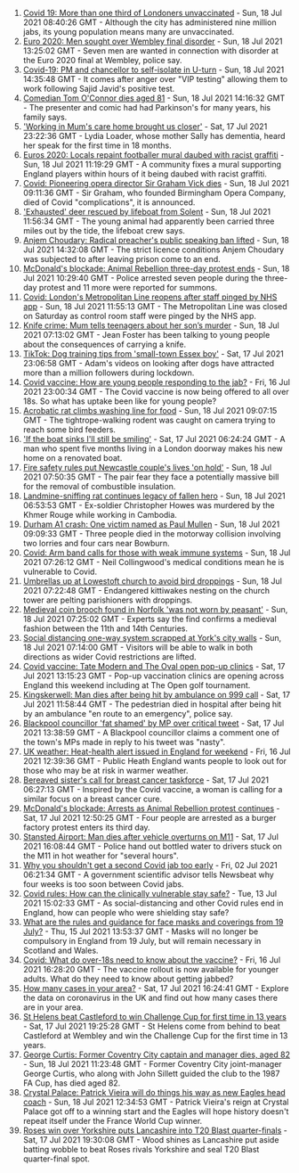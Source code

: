 1. [Covid 19: More than one third of Londoners unvaccinated](https://www.bbc.co.uk/news/uk-england-london-57874402) - Sun, 18 Jul 2021 08:40:26 GMT - Although the city has administered nine million jabs, its young population means many are unvaccinated.
2. [Euro 2020: Men sought over Wembley final disorder](https://www.bbc.co.uk/news/uk-england-london-57878364) - Sun, 18 Jul 2021 13:25:02 GMT - Seven men are wanted in connection with disorder at the Euro 2020 final at Wembley, police say.
3. [Covid-19: PM and chancellor to self-isolate in U-turn](https://www.bbc.co.uk/news/uk-57879730) - Sun, 18 Jul 2021 14:35:48 GMT - It comes after anger over "VIP testing" allowing them to work following Sajid Javid's positive test.
4. [Comedian Tom O'Connor dies aged 81](https://www.bbc.co.uk/news/entertainment-arts-57879765) - Sun, 18 Jul 2021 14:16:32 GMT - The presenter and comic had had Parkinson's for many years, his family says.
5. ['Working in Mum's care home brought us closer'](https://www.bbc.co.uk/news/uk-england-bristol-57809429) - Sat, 17 Jul 2021 23:22:36 GMT - Lydia Loader, whose mother Sally has dementia, heard her speak for the first time in 18 months.
6. [Euros 2020: Locals repaint footballer mural daubed with racist graffiti](https://www.bbc.co.uk/news/uk-england-tees-57879131) - Sun, 18 Jul 2021 11:19:29 GMT - A community fixes a mural supporting England players within hours of it being daubed with racist graffiti.
7. [Covid: Pioneering opera director Sir Graham Vick dies](https://www.bbc.co.uk/news/uk-england-birmingham-57879207) - Sun, 18 Jul 2021 09:11:36 GMT - Sir Graham, who founded Birmingham Opera Company, died of Covid "complications", it is announced.
8. ['Exhausted' deer rescued by lifeboat from Solent](https://www.bbc.co.uk/news/uk-england-hampshire-57880039) - Sun, 18 Jul 2021 11:56:34 GMT - The young animal had apparently been carried three miles out by the tide, the lifeboat crew says.
9. [Anjem Choudary: Radical preacher's public speaking ban lifted](https://www.bbc.co.uk/news/uk-england-london-57878910) - Sun, 18 Jul 2021 14:32:08 GMT - The strict licence conditions Anjem Choudary was subjected to after leaving prison come to an end.
10. [McDonald's blockade: Animal Rebellion three-day protest ends](https://www.bbc.co.uk/news/uk-england-humber-57879294) - Sun, 18 Jul 2021 10:29:40 GMT - Police arrested seven people during the three-day protest and 11 more were reported for summons.
11. [Covid: London's Metropolitan Line reopens after staff pinged by NHS app](https://www.bbc.co.uk/news/uk-england-london-57878908) - Sun, 18 Jul 2021 11:55:13 GMT - The Metropolitan Line was closed on Saturday as control room staff were pinged by the NHS app.
12. [Knife crime: Mum tells teenagers about her son’s murder](https://www.bbc.co.uk/news/uk-england-london-57863749) - Sun, 18 Jul 2021 07:13:02 GMT - Jean Foster has been talking to young people about the consequences of carrying a knife.
13. [TikTok: Dog training tips from 'small-town Essex boy'](https://www.bbc.co.uk/news/uk-england-essex-57841659) - Sat, 17 Jul 2021 23:06:58 GMT - Adam's videos on looking after dogs have attracted more than a million followers during lockdown.
14. [Covid vaccine: How are young people responding to the jab?](https://www.bbc.co.uk/news/uk-england-london-57845115) - Fri, 16 Jul 2021 23:00:34 GMT - The Covid vaccine is now being offered to all over 18s. So what has uptake been like for young people?
15. [Acrobatic rat climbs washing line for food](https://www.bbc.co.uk/news/uk-england-norfolk-57826515) - Sun, 18 Jul 2021 09:07:15 GMT - The tightrope-walking rodent was caught on camera trying to reach some bird feeders.
16. ['If the boat sinks I'll still be smiling'](https://www.bbc.co.uk/news/uk-england-leicestershire-57806055) - Sat, 17 Jul 2021 06:24:24 GMT - A man who spent five months living in a London doorway makes his new home on a renovated boat.
17. [Fire safety rules put Newcastle couple's lives 'on hold'](https://www.bbc.co.uk/news/uk-england-tyne-57865005) - Sun, 18 Jul 2021 07:50:35 GMT - The pair fear they face a potentially massive bill for the removal of combustible insulation.
18. [Landmine-sniffing rat continues legacy of fallen hero](https://www.bbc.co.uk/news/uk-england-somerset-57866990) - Sun, 18 Jul 2021 06:53:53 GMT - Ex-soldier Christopher Howes was murdered by the Khmer Rouge while working in Cambodia.
19. [Durham A1 crash: One victim named as Paul Mullen](https://www.bbc.co.uk/news/uk-england-tyne-57879118) - Sun, 18 Jul 2021 09:09:33 GMT - Three people died in the motorway collision involving two lorries and four cars near Bowburn.
20. [Covid: Arm band calls for those with weak immune systems](https://www.bbc.co.uk/news/uk-england-stoke-staffordshire-57862881) - Sun, 18 Jul 2021 07:26:12 GMT - Neil Collingwood's medical conditions mean he is vulnerable to Covid.
21. [Umbrellas up at Lowestoft church to avoid bird droppings](https://www.bbc.co.uk/news/uk-england-suffolk-57862078) - Sun, 18 Jul 2021 07:22:48 GMT - Endangered kittiwakes nesting on the church tower are pelting parishioners with droppings.
22. [Medieval coin brooch found in Norfolk 'was not worn by peasant'](https://www.bbc.co.uk/news/uk-england-norfolk-57664935) - Sun, 18 Jul 2021 07:25:02 GMT - Experts say the find confirms a medieval fashion between the 11th and 14th Centuries.
23. [Social distancing one-way system scrapped at York's city walls](https://www.bbc.co.uk/news/uk-england-york-north-yorkshire-57874680) - Sun, 18 Jul 2021 07:14:00 GMT - Visitors will be able to walk in both directions as wider Covid restrictions are lifted.
24. [Covid vaccine: Tate Modern and The Oval open pop-up clinics](https://www.bbc.co.uk/news/uk-england-57873024) - Sat, 17 Jul 2021 13:15:23 GMT - Pop-up vaccination clinics are opening across England this weekend including at The Open golf tournament.
25. [Kingskerwell: Man dies after being hit by ambulance on 999 call](https://www.bbc.co.uk/news/uk-england-devon-57873346) - Sat, 17 Jul 2021 11:58:44 GMT - The pedestrian died in hospital after being hit by an ambulance "en route to an emergency", police say.
26. [Blackpool councillor 'fat shamed' by MP over critical tweet](https://www.bbc.co.uk/news/uk-england-lancashire-57873811) - Sat, 17 Jul 2021 13:38:59 GMT - A Blackpool councillor claims a comment one of the town's MPs made in reply to his tweet was "nasty".
27. [UK weather: Heat-health alert issued in England for weekend](https://www.bbc.co.uk/news/uk-57858950) - Fri, 16 Jul 2021 12:39:36 GMT - Public Heath England wants people to look out for those who may be at risk in warmer weather.
28. [Bereaved sister's call for breast cancer taskforce](https://www.bbc.co.uk/news/uk-england-birmingham-57855412) - Sat, 17 Jul 2021 06:27:13 GMT - Inspired by the Covid vaccine, a woman is calling for a similar focus on a breast cancer cure.
29. [McDonald's blockade: Arrests as Animal Rebellion protest continues](https://www.bbc.co.uk/news/uk-england-humber-57860942) - Sat, 17 Jul 2021 12:50:25 GMT - Four people are arrested as a burger factory protest enters its third day.
30. [Stansted Airport: Man dies after vehicle overturns on M11](https://www.bbc.co.uk/news/uk-england-essex-57874122) - Sat, 17 Jul 2021 16:08:44 GMT - Police hand out bottled water to drivers stuck on the M11 in hot weather for "several hours".
31. [Why you shouldn't get a second Covid jab too early](https://www.bbc.co.uk/news/newsbeat-57682233) - Fri, 02 Jul 2021 06:21:34 GMT - A government scientific advisor tells Newsbeat why four weeks is too soon between Covid jabs.
32. [Covid rules: How can the clinically vulnerable stay safe?](https://www.bbc.co.uk/news/health-51997151) - Tue, 13 Jul 2021 15:02:33 GMT - As social-distancing and other Covid rules end in England, how can people who were shielding stay safe?
33. [What are the rules and guidance for face masks and coverings from 19 July?](https://www.bbc.co.uk/news/health-51205344) - Thu, 15 Jul 2021 13:53:37 GMT - Masks will no longer be compulsory in England from 19 July, but will remain necessary in Scotland and Wales.
34. [Covid: What do over-18s need to know about the vaccine?](https://www.bbc.co.uk/news/health-57273875) - Fri, 16 Jul 2021 16:28:20 GMT - The vaccine rollout is now available for younger adults. What do they need to know about getting jabbed?
35. [How many cases in your area?](https://www.bbc.co.uk/news/uk-51768274) - Sat, 17 Jul 2021 16:24:41 GMT - Explore the data on coronavirus in the UK and find out how many cases there are in your area.
36. [St Helens beat Castleford to win Challenge Cup for first time in 13 years](https://www.bbc.co.uk/sport/rugby-league/57828390) - Sat, 17 Jul 2021 19:25:28 GMT - St Helens come from behind to beat Castleford at Wembley and win the Challenge Cup for the first time in 13 years.
37. [George Curtis: Former Coventry City captain and manager dies, aged 82](https://www.bbc.co.uk/sport/football/57880067) - Sun, 18 Jul 2021 11:23:48 GMT - Former Coventry City joint-manager George Curtis, who along with John Sillett guided the club to the 1987 FA Cup, has died aged 82.
38. [Crystal Palace: Patrick Vieira will do things his way as new Eagles head coach](https://www.bbc.co.uk/sport/football/57879602) - Sun, 18 Jul 2021 12:34:53 GMT - Patrick Vieira's reign at Crystal Palace got off to a winning start and the Eagles will hope history doesn't repeat itself under the France World Cup winner.
39. [Roses win over Yorkshire puts Lancashire into T20 Blast quarter-finals](https://www.bbc.co.uk/sport/cricket/57876558) - Sat, 17 Jul 2021 19:30:08 GMT - Wood shines as Lancashire put aside batting wobble to beat Roses rivals Yorkshire and seal T20 Blast quarter-final spot.
